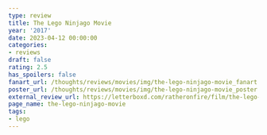 ```yaml
---
type: review
title: The Lego Ninjago Movie
year: '2017'
date: 2023-04-12 00:00:00
categories:
- reviews
draft: false
rating: 2.5
has_spoilers: false
fanart_url: /thoughts/reviews/movies/img/the-lego-ninjago-movie_fanart.png
poster_url: /thoughts/reviews/movies/img/the-lego-ninjago-movie_poster.png
external_review_url: https://letterboxd.com/ratheronfire/film/the-lego-ninjago-movie/
page_name: the-lego-ninjago-movie
tags:
- lego
---
```


